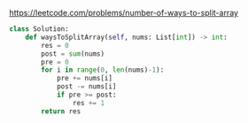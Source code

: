 
https://leetcode.com/problems/number-of-ways-to-split-array

```python
class Solution:
    def waysToSplitArray(self, nums: List[int]) -> int:
        res = 0
        post = sum(nums)
        pre = 0
        for i in range(0, len(nums)-1):
            pre += nums[i] 
            post -= nums[i]
            if pre >= post:
                res += 1
        return res
        
```